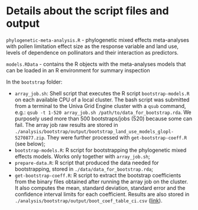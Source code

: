 # Details about the script files and output

`phylogenetic-meta-analysis.R` - phylogenetic mixed effects meta-analyses with pollen limitation effect size as the response variable and land use, levels of dependence on pollinators and their interaction as predictors.

`models.RData` - contains the R objects with the meta-analyses models that can be loaded in an R environment for summary inspection 

In the `bootstrap` folder:

- `array_job.sh`: Shell script that executes the R script `bootstrap-models.R` on each available CPU of a local cluster. The bash script was submitted from a terminal to the Univa Grid Engine cluster with a `qsub` command, e.g.: `qsub -t 1-520 array_job.sh /path/to/data_for_bootstrap.rda`. We purposely used more than 500 bootstraps/jobs (520) because some can fail. The array job raw results are stored in `./analysis/bootstrap/output/bootstrap_land_use_models_glopl-5270877.zip`. They were further processed with `get-bootstrap-coeff.R` (see below);
- `bootstrap-models.R`: R script for bootstrapping the phylogenetic mixed effects models. Works only together with `array_job.sh`;
- `prepare-data.R`: R script that produced the data needed for bootstrapping, stored in `./data/data_for_bootstrap.rda`;
- `get-bootstrap-coeff.R`: R script to extract the bootstrap coefficients from the binary files obtained after running the array job on the cluster. It also computes the mean, standard deviation, standard error and the confidence interval limits for each coefficient. Results are also stored in `./analysis/bootstrap/output/boot_coef_table_ci.csv` ([link][1]).

[1]: https://raw.githubusercontent.com/idiv-biodiversity/pollen-limitation-land-use/master/analysis/bootstrap/output/boot_coef_table_ci.csv
